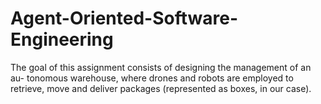 # Agent-Oriented-Software-Engineering
The goal of this assignment consists of designing the management of an au-
tonomous warehouse, where drones and robots are employed to retrieve, move
and deliver packages (represented as boxes, in our case).
